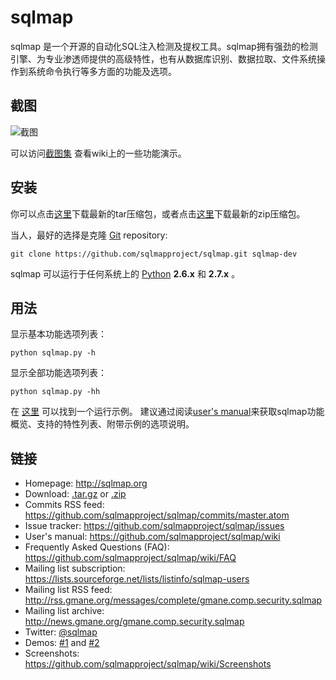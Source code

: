 sqlmap
==

sqlmap 是一个开源的自动化SQL注入检测及提权工具。sqlmap拥有强劲的检测引擎、为专业渗透师提供的高级特性，也有从数据库识别、数据拉取、文件系统操作到系统命令执行等多方面的功能及选项。

截图
----

![截图](https://raw.github.com/wiki/sqlmapproject/sqlmap/images/sqlmap_screenshot.png)

可以访问[截图集](https://github.com/sqlmapproject/sqlmap/wiki/Screenshots) 查看wiki上的一些功能演示。

安装
----

你可以点击[这里](https://github.com/sqlmapproject/sqlmap/tarball/master)下载最新的tar压缩包，或者点击[这里](https://github.com/sqlmapproject/sqlmap/zipball/master)下载最新的zip压缩包。

当人，最好的选择是克隆 [Git](https://github.com/sqlmapproject/sqlmap) repository:

    git clone https://github.com/sqlmapproject/sqlmap.git sqlmap-dev

sqlmap 可以运行于任何系统上的 [Python](http://www.python.org/download/) **2.6.x** 和 **2.7.x** 。

用法
----

显示基本功能选项列表：

    python sqlmap.py -h

显示全部功能选项列表：

    python sqlmap.py -hh


在 [这里](https://gist.github.com/stamparm/5335217) 可以找到一个运行示例。
建议通过阅读[user's manual](https://github.com/sqlmapproject/sqlmap/wiki)来获取sqlmap功能概览、支持的特性列表、附带示例的选项说明。

链接
----

* Homepage: http://sqlmap.org
* Download: [.tar.gz](https://github.com/sqlmapproject/sqlmap/tarball/master) or [.zip](https://github.com/sqlmapproject/sqlmap/zipball/master)
* Commits RSS feed: https://github.com/sqlmapproject/sqlmap/commits/master.atom
* Issue tracker: https://github.com/sqlmapproject/sqlmap/issues
* User's manual: https://github.com/sqlmapproject/sqlmap/wiki
* Frequently Asked Questions (FAQ): https://github.com/sqlmapproject/sqlmap/wiki/FAQ
* Mailing list subscription: https://lists.sourceforge.net/lists/listinfo/sqlmap-users
* Mailing list RSS feed: http://rss.gmane.org/messages/complete/gmane.comp.security.sqlmap
* Mailing list archive: http://news.gmane.org/gmane.comp.security.sqlmap
* Twitter: [@sqlmap](https://twitter.com/sqlmap)
* Demos: [#1](http://www.youtube.com/user/inquisb/videos) and [#2](http://www.youtube.com/user/stamparm/videos)
* Screenshots: https://github.com/sqlmapproject/sqlmap/wiki/Screenshots
